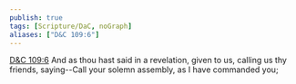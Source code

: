 ```yaml
---
publish: true
tags: [Scripture/DaC, noGraph]
aliases: ["D&C 109:6"]
---
```

[D&C 109:6](https://churchofjesuschrist.org/study/scriptures/dc-testament/dc/109?lang=eng&id=p6#p6) And as thou hast said in a revelation, given to us, calling us thy friends, saying--Call your solemn assembly, as I have commanded you;
